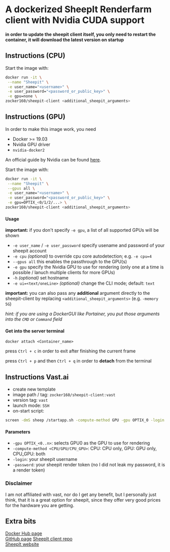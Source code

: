 # A dockerized SheepIt Renderfarm client with Nvidia CUDA support

**in order to update the sheepit client itself, you only need to restart the container, it will download the latest version on startup**

## Instructions (CPU)

Start the image with:
```bash
docker run -it \
 --name "Sheepit" \
 -e user_name="<username>" \
 -e user_password="<password_or_public_key>" \
 -e gpu=none \
zocker160/sheepit-client <additional_sheepit_arguments>
```

## Instructions (GPU)

In order to make this image work, you need 

- Docker >= 19.03 
- Nvidia GPU driver
- `nvidia-docker2`

An official guide by Nvidia can be found [here](https://docs.nvidia.com/datacenter/cloud-native/container-toolkit/install-guide.html).

Start the image with:

```bash
docker run -it \
 --name "Sheepit" \
 --gpus all \
 -e user_name="<username>" \
 -e user_password="<password_or_public_key>" \
 -e gpu=OPTIX_<0/1/2/...> \
zocker160/sheepit-client <additional_sheepit_arguments>
```

#### Usage

**important:** if you don't specify `-e gpu`,  a list of all supported GPUs will be shown

- `-e user_name` / `-e user_password` specify usename and password of your sheepit account
- `-e cpu` *(optional)* to override cpu core autodetection; e.g. `-e cpu=4`
- `--gpus all` this enables the passthrough to the GPU(s)
- `-e gpu` specify the Nvidia GPU to use for rendering (only one at a time is possible / lanuch multiple clients for more GPUs)
- `-h` *(optional)* set hostname
- `-e ui=<text/oneLine>` *(optional)* change the CLI mode; default: `text`

**important:** you can also pass any **additional** argument directly to the sheepit-client by replacing `<additional_sheepit_arguments>` (e.g. `-memory 5G`)

*hint: if you are using a DockerGUI like Portainer, you put those arguments into the `CMD` or `Command` field*

#### Get into the server terminal

```
docker attach <Container_name>
```

press `Ctrl + c` in order to exit after finishing the current frame

press `Ctrl + p` and then `Ctrl + q` in order to **detach** from the terminal

## Instructions Vast.ai

- create new template
- image path / tag: `zocker160/sheepit-client:vast`
- version tag: `vast`
- launch mode: `SSH`
- on-start script:
```bash
screen -dmS sheep /startapp.sh -compute-method GPU -gpu OPTIX_0 -login zocker_160 -password 2nuZxTC1bxmkeFETiqK0RDpqKqYBcjb9EFAOH2CH
```

#### Parameters

- `-gpu OPTIX_<0..n>`: selects GPU0 as the GPU to use for rendering
- `-compute-method <CPU/GPU/CPU_GPU>`: CPU: CPU only, GPU: GPU only, CPU_GPU: both
- `-login`: your sheepit username
- `-password`: your sheepit render token (no I did not leak my password, it is a render token)

### Disclaimer

I am not affiliated with vast, nor do I get any benefit,
but I personally just think, that it is a great option for sheepit, since they offer very good prices for the hardware you are getting.

## Extra bits

[Docker Hub page](https://hub.docker.com/r/zocker160/sheepit-client)  
[GitHub page](https://github.com/zocker-160/sheepit-docker)
[SheepIt client repo](https://gitlab.com/sheepitrenderfarm/client/)  
[SheepIt website](https://www.sheepit-renderfarm.com/)
